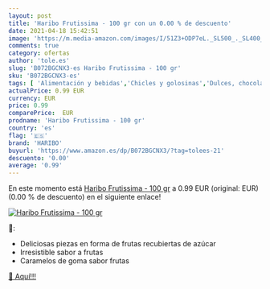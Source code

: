 ```yaml
---
layout: post
title: 'Haribo Frutissima - 100 gr con un 0.00 % de descuento'
date: 2021-04-18 15:42:51
image: 'https://m.media-amazon.com/images/I/51Z3+ODP7eL._SL500_._SL400_.jpg'
comments: true
category: ofertas
author: 'tole.es'
slug: 'B072BGCNX3-es Haribo Frutissima - 100 gr'
sku: 'B072BGCNX3-es'
tags: [ 'Alimentación y bebidas','Chicles y golosinas','Dulces, chocolates y chicles','Golosinas','haribo', ]
actualPrice: 0.99 EUR
currency: EUR
price: 0.99
comparePrice:  EUR
prodname: 'Haribo Frutissima - 100 gr'
country: 'es'
flag: '🇪🇸'
brand: 'HARIBO'
buyurl: 'https://www.amazon.es/dp/B072BGCNX3/?tag=tolees-21'
descuento: '0.00'
average: '0.99'
---
```


En este momento está [Haribo Frutissima - 100 gr](https://www.amazon.es/dp/B072BGCNX3/?tag=tolees-21) a 0.99 EUR (original:  EUR) (0.00 %  de descuento) en el siguiente enlace!

[![Haribo Frutissima - 100 gr](https://m.media-amazon.com/images/I/51Z3+ODP7eL._SL500_._SL400_.jpg)](https://www.amazon.es/dp/B072BGCNX3/?tag=tolees-21)

🔎:

- Deliciosas piezas en forma de frutas recubiertas de azúcar
- Irresistible sabor a frutas
- Caramelos de goma sabor frutas

[🛒 Aquí!!!](https://www.amazon.es/dp/B072BGCNX3/?tag=tolees-21)
